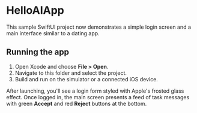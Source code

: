 # HelloAIApp

This sample SwiftUI project now demonstrates a simple login screen and a main interface similar to a dating app.

## Running the app

1. Open Xcode and choose **File > Open**.
2. Navigate to this folder and select the project.
3. Build and run on the simulator or a connected iOS device.

After launching, you'll see a login form styled with Apple's frosted glass effect. Once logged in, the main screen presents a feed of task messages with green **Accept** and red **Reject** buttons at the bottom.

